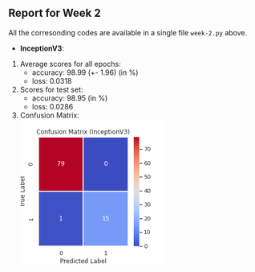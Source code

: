 ## Report for Week 2  
All the corresonding codes are available in a single file `week-2.py` above.  
- **InceptionV3**:  
1. Average scores for all epochs:  
    - accuracy: 98.99 (+- 1.96) (in %)
    - loss: 0.0318  
2. Scores for test set:  
    - accuracy: 98.95 (in %)
    - loss: 0.0286
3. Confusion Matrix:  
![InceptionV3 - Confusion Matrix (InceptionV3)](/week%202/InceptionV3/Confusion%20Matrix%20(InceptionV3).png)
